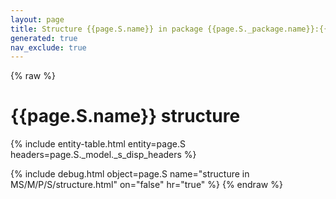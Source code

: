 ```yaml
---
layout: page
title: Structure {{page.S.name}} in package {{page.S._package.name}}:{{page.S._model.name}}:{{page.S._model._ms.name}}
generated: true
nav_exclude: true
---
```

{% raw %}
<h1>{{page.S.name}} structure</h1>
{% include entity-table.html entity=page.S headers=page.S._model._s_disp_headers %}

{% include debug.html object=page.S name="structure in MS/M/P/S/structure.html" on="false" hr="true" %}
{% endraw %}